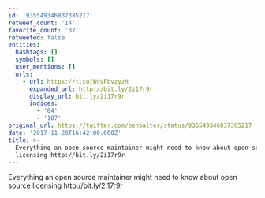 ```yaml
---
id: '935549346837385217'
retweet_count: '14'
favorite_count: '37'
retweeted: false
entities:
  hashtags: []
  symbols: []
  user_mentions: []
  urls:
    - url: https://t.co/WdvFbvzyzH
      expanded_url: http://bit.ly/2i17r9r
      display_url: bit.ly/2i17r9r
      indices:
        - '84'
        - '107'
original_url: https://twitter.com/benbalter/status/935549346837385217
date: '2017-11-28T16:42:00.000Z'
title: >-
  Everything an open source maintainer might need to know about open source
  licensing http://bit.ly/2i17r9r
---
```


Everything an open source maintainer might need to know about open source licensing http://bit.ly/2i17r9r